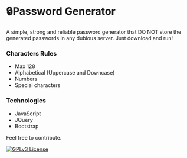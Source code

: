# 🔒Password Generator

A simple, strong and reliable password generator that DO NOT store the generated passwords in any dubious server. Just download and run!

### Characters Rules
- Max 128
- Alphabetical (Uppercase and Downcase)
- Numbers
- Special characters

### Technologies
 - JavaScript
 - JQuery
 - Bootstrap

Feel free to contribute.

[![GPLv3 License](https://img.shields.io/badge/License-GPL%20v3-yellow.svg)](https://opensource.org/licenses/)